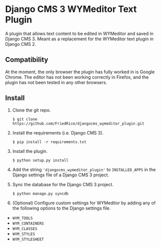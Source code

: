 Django CMS 3 WYMeditor Text Plugin
==================================

A plugin that allows text content to be edited in WYMeditor and saved in Django
CMS 3. Meant as a replacement for the WYMeditor text plugin in Django CMS 2.

Compatibility
-------------

At the moment, the only browser the plugin has fully worked in is Google Chrome.
The editor has not been working correctly in Firefox, and the plugin has not
been tested in any other browsers.

Install
-------

1. Clone the git repo.
    
    ```
    $ git clone https://github.com/FriedRice/djangocms_wymeditor_plugin.git
    ```

2. Install the requirements (i.e. Django CMS 3).
    
    ```
    $ pip install -r requirements.txt
    ```

3. Install the plugin.
    
    ```
    $ python setup.py install
    ```

4. Add the string `'djangocms_wymeditor_plugin'` to `INSTALLED_APPS` in the
   Django settings file of a Django CMS 3 project.

5. Sync the database for the Django CMS 3 project.
    
    ```
    $ python manage.py syncdb
    ```

6. (Optional) Configure custom settings for WYMeditor by adding any of the
   following options to the Django settings file.

* `WYM_TOOLS`
* `WYM_CONTAINERS`
* `WYM_CLASSES`
* `WYM_STYLES`
* `WYM_STYLESHEET`
